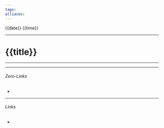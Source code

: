 ```yaml
---
tags: 
alliaces:
---
```

{{date}}
{{time}}
***
# {{title}}
***

***
###### Zero-Links
-
***
###### Links
-